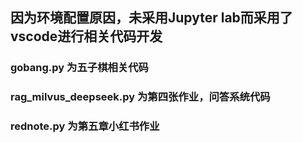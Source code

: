 ## 因为环境配置原因，未采用Jupyter lab而采用了vscode进行相关代码开发
### gobang.py 为五子棋相关代码
### rag_milvus_deepseek.py 为第四张作业，问答系统代码
### rednote.py 为第五章小红书作业